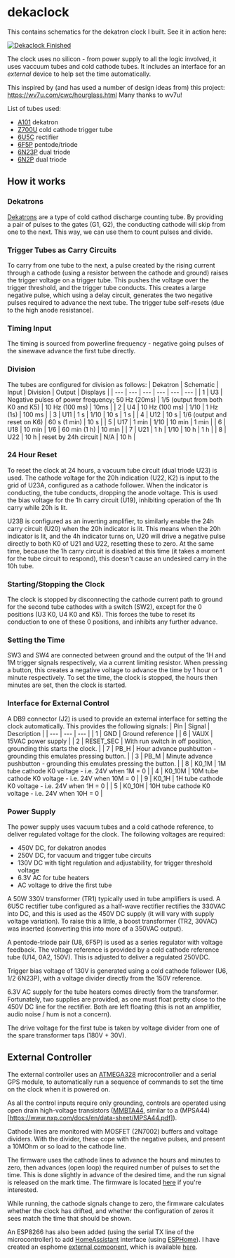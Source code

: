 # dekaclock

This contains schematics for the dekatron clock I built. See it in action here:

[![Dekaclock Finished](https://img.youtube.com/vi/hG6PmNYgzMA/0.jpg)](https://www.youtube.com/watch?v=hG6PmNYgzMA)

The clock uses no silicon - from power supply to all the logic involved, it uses vaccuum tubes and cold cathode tubes. It includes an interface for an *external* device to help set the time automatically.

This inspired by (and has used a number of design ideas from) this project: https://wv7u.com/cwc/hourglass.html
Many thanks to wv7u!

List of tubes used:
* [A101](http://www.tube-tester.com/sites/nixie/datdekat/A101/A101.htm) dekatron
* [Z700U](https://frank.pocnet.net/sheets/129/z/Z700U.pdf) cold cathode trigger tube
* [6U5C](https://github.com/grob6000/dekaclock/blob/main/6u5c.pdf) rectifier
* [6F5P](https://frank.pocnet.net/sheets/113/6/6F5P.pdf) pentode/triode
* [6N23P](https://frank.pocnet.net/sheets/112/6/6N23P.pdf) dual triode
* [6N2P](https://frank.pocnet.net/sheets/113/6/6N2P.pdf) dual triode

## How it works

### Dekatrons
[Dekatrons](https://en.wikipedia.org/wiki/Dekatron) are a type of cold cathod discharge counting tube. By providing a pair of pulses to the gates (G1, G2), the conducting cathode will skip from one to the next. This way, we can use them to count pulses and divide.

### Trigger Tubes as Carry Circuits
To carry from one tube to the next, a pulse created by the rising current through a cathode (using a resistor between the cathode and ground) raises the trigger voltage on a trigger tube. This pushes the voltage over the trigger threshold, and the trigger tube conducts. This creates a large negative pulse, which using a delay circuit, generates the two negative pulses required to advance the next tube. The trigger tube self-resets (due to the high anode resistance).

### Timing Input
The timing is sourced from powerline frequency - negative going pulses of the sinewave advance the first tube directly.

### Division
The tubes are configured for division as follows:
| Dekatron | Schematic | Input | Division | Output | Displays |
| --- | --- | --- | --- | --- | --- |
| 1 | U3 | Negative pulses of power frequency; 50 Hz (20ms) | 1/5 (output from both K0 and K5) | 10 Hz  (100 ms) | 10ms |
| 2 | U4 | 10 Hz (100 ms) | 1/10 | 1 Hz  (1s) | 100 ms |
| 3 | U11 | 1 s | 1/10 | 10 s | 1 s |
| 4 | U12 | 10 s | 1/6 (output and reset on K6) | 60 s (1 min) | 10 s |
| 5 | U17 | 1 min | 1/10 | 10 min | 1 min |
| 6 | U18 | 10 min | 1/6 | 60 min  (1 h) | 10 min |
| 7 | U21 | 1 h | 1/10 | 10 h | 1 h |
| 8 | U22 | 10 h | reset by 24h circuit | N/A | 10 h |

### 24 Hour Reset
To reset the clock at 24 hours, a vacuum tube circuit (dual triode U23) is used. The cathode voltage for the 20h indication (U22, K2) is input to the grid of U23A, configured as a cathode follower. When the indicator is conducting, the tube conducts, dropping the anode voltage. This is used the bias voltage for the 1h carry circuit (U19), inhibiting operation of the 1h carry while 20h is lit.

U23B is configured as an inverting amplifier, to similarly enable the 24h carry circuit (U20) when the 20h indicator is lit. This means when the 20h indicator is lit, and the 4h indicator turns on, U20 will drive a negative pulse directly to both K0 of U21 and U22, resetting these to zero. At the same time, because the 1h carry circuit is disabled at this time (it takes a moment for the tube circuit to respond), this doesn't cause an undesired carry in the 10h tube.

### Starting/Stopping the Clock
The clock is stopped by disconnecting the cathode current path to ground for the second tube cathodes with a switch (SW2), except for the 0 positions (U3 K0, U4 K0 and K5). This forces the tube to reset its conduction to one of these 0 positions, and inhibits any further advance.

### Setting the Time
SW3 and SW4 are connected between ground and the output of the 1H and 1M trigger signals respectively, via a current limiting resistor. When pressing a button, this creates a negative voltage to advance the time by 1 hour or 1 minute respectively.
To set the time, the clock is stopped, the hours then minutes are set, then the clock is started.

### Interface for External Control
A DB9 connector (J2) is used to provide an external interface for setting the clock automatically. This provides the following signals:
| Pin | Signal | Description |
| --- | --- | --- |
| 1 | GND | Ground reference |
| 6 | VAUX | 15VAC power supply |
| 2 | RESET_SEC | With run switch in off position, grounding this starts the clock. |
| 7 | PB_H | Hour advance pushbutton - grounding this emulates pressing button. |
| 3 | PB_M | Minute advance pushbutton - grounding this emulates pressing the button. |
| 8 | K0_1M | 1M tube cathode K0 voltage - i.e. 24V when 1M = 0 |
| 4 | K0_10M | 10M tube cathode K0 voltage - i.e. 24V when 10M = 0 |
| 9 | K0_1H | 1H tube cathode K0 voltage - i.e. 24V when 1H = 0 |
| 5 | K0_10H | 10H tube cathode K0 voltage - i.e. 24V when 10H = 0 |

### Power Supply

The power supply uses vacuum tubes and a cold cathode reference, to deliver regulated voltage for the clock. The following voltages are required:
* 450V DC, for dekatron anodes
* 250V DC, for vacuum and trigger tube circuits 
* 130V DC with tight regulation and adjustability, for trigger threshold voltage
* 6.3V AC for tube heaters
* AC voltage to drive the first tube

A 50W 330V transformer (TR1) typically used in tube amplifiers is used. A 6U5C rectifier tube configured as a half-wave rectifier rectifies the 330VAC into DC, and this is used as the 450V DC supply (it will vary with supply voltage variation). To raise this a little, a boost transformer (TR2, 30VAC) was inserted (converting this into more of a 350VAC output).

A pentode-triode pair (U8, 6F5P) is used as a series regulator with voltage feedback. The voltage reference is provided by a cold cathode reference tube (U14, 0A2, 150V). This is adjusted to deliver a regulated 250VDC.

Trigger bias voltage of 130V is generated using a cold cathode follower (U6, 1/2 6N23P), with a voltage divider directly from the 150V reference.

6.3V AC supply for the tube heaters comes directly from the transformer. Fortunately, two supplies are provided, as one must float pretty close to the 450V DC line for the rectifier. Both are left floating (this is not an amplifier, audio noise / hum is not a concern).

The drive voltage for the first tube is taken by voltage divider from one of the spare transformer taps (180V + 30V).

## External Controller

The external controller uses an [ATMEGA328](https://ww1.microchip.com/downloads/en/DeviceDoc/Atmel-7810-Automotive-Microcontrollers-ATmega328P_Datasheet.pdf) microcontroller and a serial GPS module, to automatically run a sequence of commands to set the time on the clock when it is powered on.

As all the control inputs require only grounding, controls are operated using open drain high-voltage transistors ([MMBTA44](https://www.mouser.com/datasheet/2/80/MMBTA44_G_RevA303342-2506415.pdf), similar to a (MPSA44)[https://www.nxp.com/docs/en/data-sheet/MPSA44.pdf]).

Cathode lines are monitored with MOSFET (2N7002) buffers and voltage dividers. With the divider, these cope with the negative pulses, and present a 10MOhm or so load to the cathode line.

The firmware uses the cathode lines to advance the hours and minutes to zero, then advances (open loop) the required number of pulses to set the time. This is done slightly in advance of the desired time, and the run signal is released on the mark time. The firmware is located [here](https://github.com/grob6000/dekacontroller-firmware) if you're interested.

While running, the cathode signals change to zero, the firmware calculates whether the clock has drifted, and whether the configuration of zeros it sees match the time that should be shown.

An ESP8266 has also been added (using the serial TX line of the microcontroller) to add [HomeAssistant](https://www.home-assistant.io/) interface (using [ESPHome](https://esphome.io/)). I have created an esphome [external component](https://esphome.io/components/external_components.html), which is available [here](https://github.com/grob6000/dekacontroller-esphome).
